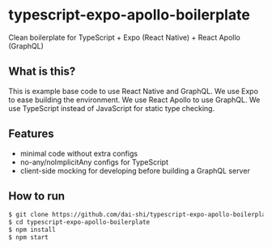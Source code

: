 # typescript-expo-apollo-boilerplate
Clean boilerplate for TypeScript + Expo (React Native) + React Apollo (GraphQL)

## What is this?
This is example base code to use React Native and GraphQL.
We use Expo to ease building the environment.
We use React Apollo to use GraphQL.
We use TypeScript instead of JavaScript for static type checking.

## Features
- minimal code without extra configs
- no-any/noImplicitAny configs for TypeScript
- client-side mocking for developing before building a GraphQL server

## How to run
```bash
$ git clone https://github.com/dai-shi/typescript-expo-apollo-boilerplate.git
$ cd typescript-expo-apollo-boilerplate
$ npm install
$ npm start
```
